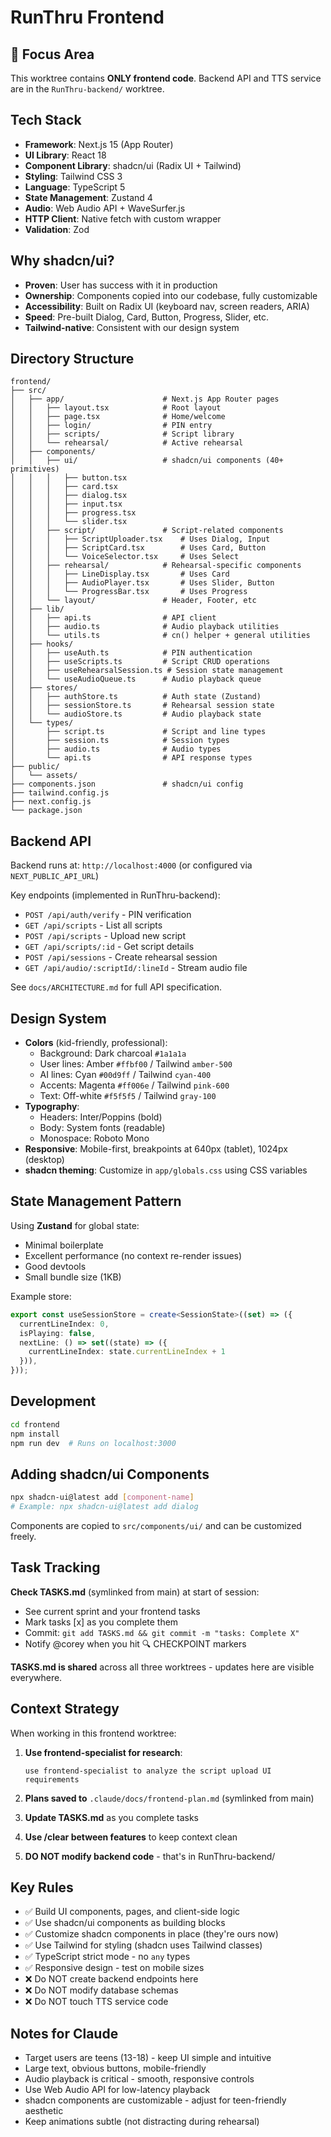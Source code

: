 # RunThru Frontend

## 🎯 Focus Area
This worktree contains **ONLY frontend code**. Backend API and TTS service are in the `RunThru-backend/` worktree.

## Tech Stack
- **Framework**: Next.js 15 (App Router)
- **UI Library**: React 18
- **Component Library**: shadcn/ui (Radix UI + Tailwind)
- **Styling**: Tailwind CSS 3
- **Language**: TypeScript 5
- **State Management**: Zustand 4
- **Audio**: Web Audio API + WaveSurfer.js
- **HTTP Client**: Native fetch with custom wrapper
- **Validation**: Zod

## Why shadcn/ui?
- **Proven**: User has success with it in production
- **Ownership**: Components copied into our codebase, fully customizable
- **Accessibility**: Built on Radix UI (keyboard nav, screen readers, ARIA)
- **Speed**: Pre-built Dialog, Card, Button, Progress, Slider, etc.
- **Tailwind-native**: Consistent with our design system

## Directory Structure
```
frontend/
├── src/
│   ├── app/                      # Next.js App Router pages
│   │   ├── layout.tsx            # Root layout
│   │   ├── page.tsx              # Home/welcome
│   │   ├── login/                # PIN entry
│   │   ├── scripts/              # Script library
│   │   └── rehearsal/            # Active rehearsal
│   ├── components/
│   │   ├── ui/                   # shadcn/ui components (40+ primitives)
│   │   │   ├── button.tsx
│   │   │   ├── card.tsx
│   │   │   ├── dialog.tsx
│   │   │   ├── input.tsx
│   │   │   ├── progress.tsx
│   │   │   └── slider.tsx
│   │   ├── script/               # Script-related components
│   │   │   ├── ScriptUploader.tsx    # Uses Dialog, Input
│   │   │   ├── ScriptCard.tsx        # Uses Card, Button
│   │   │   └── VoiceSelector.tsx     # Uses Select
│   │   ├── rehearsal/            # Rehearsal-specific components
│   │   │   ├── LineDisplay.tsx       # Uses Card
│   │   │   ├── AudioPlayer.tsx       # Uses Slider, Button
│   │   │   └── ProgressBar.tsx       # Uses Progress
│   │   └── layout/               # Header, Footer, etc
│   ├── lib/
│   │   ├── api.ts                # API client
│   │   ├── audio.ts              # Audio playback utilities
│   │   └── utils.ts              # cn() helper + general utilities
│   ├── hooks/
│   │   ├── useAuth.ts            # PIN authentication
│   │   ├── useScripts.ts         # Script CRUD operations
│   │   ├── useRehearsalSession.ts # Session state management
│   │   └── useAudioQueue.ts      # Audio playback queue
│   ├── stores/
│   │   ├── authStore.ts          # Auth state (Zustand)
│   │   ├── sessionStore.ts       # Rehearsal session state
│   │   └── audioStore.ts         # Audio playback state
│   └── types/
│       ├── script.ts             # Script and line types
│       ├── session.ts            # Session types
│       ├── audio.ts              # Audio types
│       └── api.ts                # API response types
├── public/
│   └── assets/
├── components.json               # shadcn/ui config
├── tailwind.config.js
├── next.config.js
└── package.json
```

## Backend API
Backend runs at: `http://localhost:4000` (or configured via `NEXT_PUBLIC_API_URL`)

Key endpoints (implemented in RunThru-backend):
- `POST /api/auth/verify` - PIN verification
- `GET /api/scripts` - List all scripts
- `POST /api/scripts` - Upload new script
- `GET /api/scripts/:id` - Get script details
- `POST /api/sessions` - Create rehearsal session
- `GET /api/audio/:scriptId/:lineId` - Stream audio file

See `docs/ARCHITECTURE.md` for full API specification.

## Design System
- **Colors** (kid-friendly, professional):
  - Background: Dark charcoal `#1a1a1a`
  - User lines: Amber `#ffbf00` / Tailwind `amber-500`
  - AI lines: Cyan `#00d9ff` / Tailwind `cyan-400`
  - Accents: Magenta `#ff006e` / Tailwind `pink-600`
  - Text: Off-white `#f5f5f5` / Tailwind `gray-100`
- **Typography**:
  - Headers: Inter/Poppins (bold)
  - Body: System fonts (readable)
  - Monospace: Roboto Mono
- **Responsive**: Mobile-first, breakpoints at 640px (tablet), 1024px (desktop)
- **shadcn theming**: Customize in `app/globals.css` using CSS variables

## State Management Pattern
Using **Zustand** for global state:
- Minimal boilerplate
- Excellent performance (no context re-render issues)
- Good devtools
- Small bundle size (1KB)

Example store:
```typescript
export const useSessionStore = create<SessionState>((set) => ({
  currentLineIndex: 0,
  isPlaying: false,
  nextLine: () => set((state) => ({
    currentLineIndex: state.currentLineIndex + 1
  })),
}));
```

## Development
```bash
cd frontend
npm install
npm run dev  # Runs on localhost:3000
```

## Adding shadcn/ui Components
```bash
npx shadcn-ui@latest add [component-name]
# Example: npx shadcn-ui@latest add dialog
```

Components are copied to `src/components/ui/` and can be customized freely.

## Task Tracking
**Check TASKS.md** (symlinked from main) at start of session:
- See current sprint and your frontend tasks
- Mark tasks [x] as you complete them
- Commit: `git add TASKS.md && git commit -m "tasks: Complete X"`
- Notify @corey when you hit 🔍 CHECKPOINT markers

**TASKS.md is shared** across all three worktrees - updates here are visible everywhere.

## Context Strategy
When working in this frontend worktree:

1. **Use frontend-specialist for research**:
   ```
   use frontend-specialist to analyze the script upload UI requirements
   ```

2. **Plans saved to** `.claude/docs/frontend-plan.md` (symlinked from main)

3. **Update TASKS.md** as you complete tasks

4. **Use /clear between features** to keep context clean

5. **DO NOT modify backend code** - that's in RunThru-backend/

## Key Rules
- ✅ Build UI components, pages, and client-side logic
- ✅ Use shadcn/ui components as building blocks
- ✅ Customize shadcn components in place (they're ours now)
- ✅ Use Tailwind for styling (shadcn uses Tailwind classes)
- ✅ TypeScript strict mode - no `any` types
- ✅ Responsive design - test on mobile sizes
- ❌ Do NOT create backend endpoints here
- ❌ Do NOT modify database schemas
- ❌ Do NOT touch TTS service code

## Notes for Claude
- Target users are teens (13-18) - keep UI simple and intuitive
- Large text, obvious buttons, mobile-friendly
- Audio playback is critical - smooth, responsive controls
- Use Web Audio API for low-latency playback
- shadcn components are customizable - adjust for teen-friendly aesthetic
- Keep animations subtle (not distracting during rehearsal)
